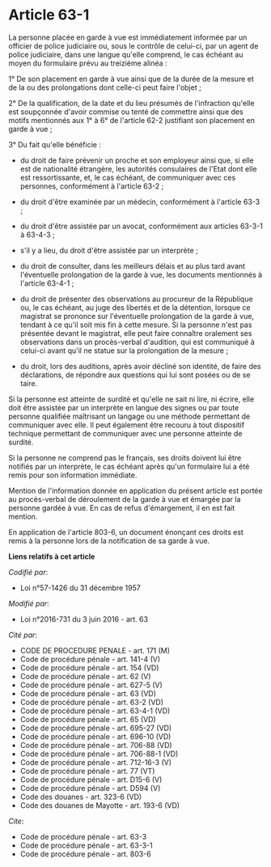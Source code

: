 # Article 63-1

La personne placée en garde à vue est immédiatement informée par un officier de police judiciaire ou, sous le contrôle de
celui-ci, par un agent de police judiciaire, dans une langue qu'elle comprend, le cas échéant au moyen du formulaire prévu au
treizième alinéa : 

1° De son placement en garde à vue ainsi que de la durée de la mesure et de la ou des prolongations dont celle-ci peut faire
l'objet ; 

2° De la qualification, de la date et du lieu présumés de l'infraction qu'elle est soupçonnée d'avoir commise ou tenté de
commettre ainsi que des motifs mentionnés aux 1° à 6° de l'article 62-2 justifiant son placement en garde à vue ; 

3° Du fait qu'elle bénéficie :

- du droit de faire prévenir un proche et son employeur ainsi que, si elle est de nationalité étrangère, les autorités
consulaires de l'Etat dont elle est ressortissante, et, le cas échéant, de communiquer avec ces personnes,  conformément à
l'article 63-2 ;

- du droit d'être examinée par un médecin, conformément à l'article 63-3 ;

- du droit d'être assistée par un avocat, conformément aux articles 63-3-1 à 63-4-3 ;

- s'il y a lieu, du droit d'être assistée par un interprète ;

- du droit de consulter, dans les meilleurs délais et au plus tard avant l'éventuelle prolongation de la garde à vue, les
documents mentionnés à l'article 63-4-1 ;

- du droit de présenter des observations au procureur de la République ou, le cas échéant, au juge des libertés et de la
détention, lorsque ce magistrat se prononce sur l'éventuelle prolongation de la garde à vue, tendant à ce qu'il soit mis fin
à cette mesure. Si la personne n'est pas présentée devant le magistrat, elle peut faire connaître oralement ses observations
dans un procès-verbal d'audition, qui est communiqué à celui-ci avant qu'il ne statue sur la prolongation de la mesure ;

- du droit, lors des auditions, après avoir décliné son identité, de faire des déclarations, de répondre aux questions qui
lui sont posées ou de se taire. 

Si la personne est atteinte de surdité et qu'elle ne sait ni lire, ni écrire, elle doit être assistée par un interprète en
langue des signes ou par toute personne qualifiée maîtrisant un langage ou une méthode permettant de communiquer avec elle.
Il peut également être recouru à tout dispositif technique permettant de communiquer avec une personne atteinte de surdité. 

Si la personne ne comprend pas le français, ses droits doivent lui être notifiés par un interprète, le cas échéant après
qu'un formulaire lui a été remis pour son information immédiate. 

Mention de l'information donnée en application du présent article est portée au procès-verbal de déroulement de la garde à
vue et émargée par la personne gardée à vue. En cas de refus d'émargement, il en est fait mention. 

En application de l'article 803-6, un document énonçant ces droits est remis à la personne lors de la notification de sa
garde à vue.

**Liens relatifs à cet article**

_Codifié par_:

  - Loi n°57-1426 du 31 décembre 1957

_Modifié par_:

  - Loi n°2016-731 du 3 juin 2016 - art. 63

_Cité par_:

  - CODE DE PROCEDURE PENALE - art. 171 (M)
  - Code de procédure pénale - art. 141-4 (V)
  - Code de procédure pénale - art. 154 (VD)
  - Code de procédure pénale - art. 62 (V)
  - Code de procédure pénale - art. 627-5 (V)
  - Code de procédure pénale - art. 63 (VD)
  - Code de procédure pénale - art. 63-2 (VD)
  - Code de procédure pénale - art. 63-4-1 (VD)
  - Code de procédure pénale - art. 65 (VD)
  - Code de procédure pénale - art. 695-27 (VD)
  - Code de procédure pénale - art. 696-10 (VD)
  - Code de procédure pénale - art. 706-88 (VD)
  - Code de procédure pénale - art. 706-88-1 (VD)
  - Code de procédure pénale - art. 712-16-3 (V)
  - Code de procédure pénale - art. 77 (VT)
  - Code de procédure pénale - art. D15-6 (V)
  - Code de procédure pénale - art. D594 (V)
  - Code des douanes - art. 323-6 (VD)
  - Code des douanes de Mayotte - art. 193-6 (VD)

_Cite_:

  - Code de procédure pénale - art. 63-3
  - Code de procédure pénale - art. 63-3-1
  - Code de procédure pénale - art. 803-6
